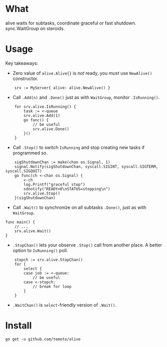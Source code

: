What
====

alive waits for subtasks, coordinate graceful or fast shutdown. sync.WaitGroup on steroids.

Usage
=====

Key takeaways:

* Zero value of `alive.Alive{}` is *not* ready, you *must* use `NewAlive()` constructor.
```
    srv := MyServer{ alive: alive.NewAlive() }
```
* Call `.Add(n)` and `.Done()` just as with `WaitGroup`, monitor `.IsRunning()`.
```
    for srv.alive.IsRunning() {
        task := <-queue
        srv.alive.Add(1)
        go func() {
            // be useful
            srv.alive.Done()
        }()
    }
```
* Call `.Stop()` to switch `IsRunning` and stop creating new tasks if programmed so.
```
    sigShutdownChan := make(chan os.Signal, 1)
    signal.Notify(sigShutdownChan, syscall.SIGINT, syscall.SIGTERM, syscall.SIGQUIT)
    go func(ch <-chan os.Signal) {
        <-ch
        log.Printf("graceful stop")
        sdnotify("READY=0\nSTATUS=stopping\n")
        srv.alive.Stop()
    }(sigShutdownChan)
```
* Call `.Wait()` to synchronize on all subtasks `.Done()`, just as with `WaitGroup`.
```
func main() {
    // ...
    srv.alive.Wait()
}
```
* `.StopChan()` lets your observe `.Stop()` call from another place. A better option to `IsRunning()` poll.
```
    stopch := srv.alive.StopChan()
    for {
        select {
        case job := <-queue:
            // be useful
        case <-stopch:
            // break for loop
        }
    }
```
* `.WaitChan()` is `select`-friendly version of `.Wait()`.

Install
=======

`go get -u github.com/temoto/alive`

